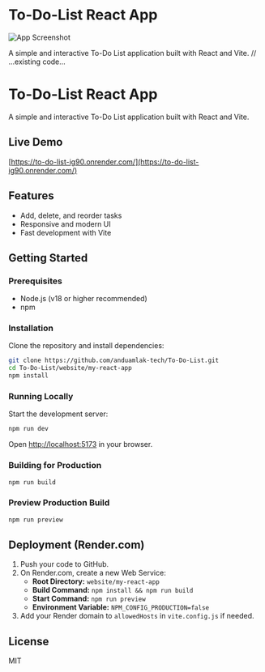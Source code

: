 <!-- filepath: /home/andy/Music/To-Do-List/website/my-react-app/README.md -->
# To-Do-List React App

![App Screenshot](public/screenshot.png)

A simple and interactive To-Do List application built with React and Vite.
// ...existing code...


# To-Do-List React App

A simple and interactive To-Do List application built with React and Vite.

## Live Demo

[https://to-do-list-ig90.onrender.com/](https://to-do-list-ig90.onrender.com/)

## Features

- Add, delete, and reorder tasks
- Responsive and modern UI
- Fast development with Vite

## Getting Started

### Prerequisites

- Node.js (v18 or higher recommended)
- npm

### Installation

Clone the repository and install dependencies:

```sh
git clone https://github.com/anduamlak-tech/To-Do-List.git
cd To-Do-List/website/my-react-app
npm install
```

### Running Locally

Start the development server:

```sh
npm run dev
```

Open [http://localhost:5173](http://localhost:5173) in your browser.

### Building for Production

```sh
npm run build
```

### Preview Production Build

```sh
npm run preview
```

## Deployment (Render.com)

1. Push your code to GitHub.
2. On Render.com, create a new Web Service:
   - **Root Directory:** `website/my-react-app`
   - **Build Command:** `npm install && npm run build`
   - **Start Command:** `npm run preview`
   - **Environment Variable:** `NPM_CONFIG_PRODUCTION=false`
3. Add your Render domain to `allowedHosts` in `vite.config.js` if needed.

## License

MIT
